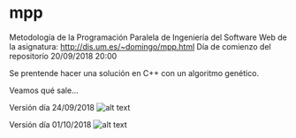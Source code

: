 # mpp
Metodología de la Programación Paralela de Ingeniería del Software
Web de la asignatura: http://dis.um.es/~domingo/mpp.html
Día de comienzo del repositorío 20/09/2018 20:00

Se prentende hacer una solución en C++ con un algoritmo genético.

Veamos qué sale...

Versión día 24/09/2018
![alt text](http://kiribogach.es/archivos/mpp_24_09_2018.png)

Versión día 01/10/2018
![alt text](http://kiribogach.es/archivos/mpp_01_10_2018.png)
